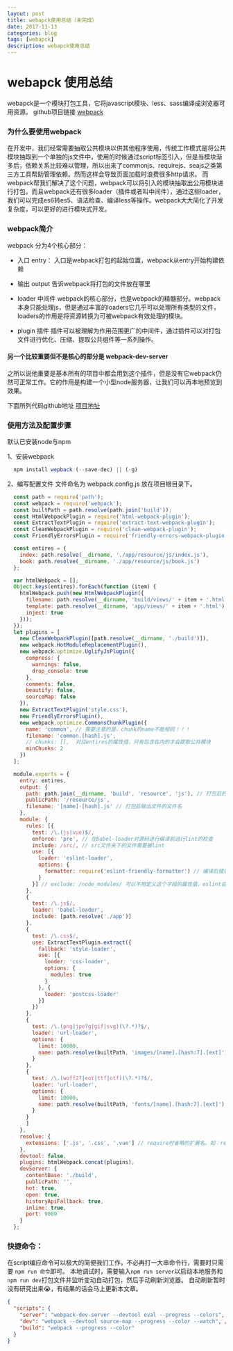```yaml
---
layout: post
title: webapck使用总结（未完成）
date: 2017-11-13
categories: blog
tags: [webapck]
description: webapck使用总结
---
```


# webapck 使用总结

webapck是一个模块打包工具，它将javascript模块、less、sass编译成浏览器可用资源。
github项目链接 [webpack](https://github.com/webpack/webpack)

### 为什么要使用webpack

在开发中，我们经常需要抽取公共模块以供其他程序使用，传统工作模式是将公共模块抽取到一个单独的js文件中，使用的时候通过script标签引入，但是当模块渐多后，依赖关系比较难以管理，所以出来了commonjs、requirejs、seajs之类第三方工具帮助管理依赖。然而这样会导致页面加载时浪费很多http请求。
而webpack帮我们解决了这个问题，webpack可以将引入的模块抽取出公用模块进行打包。而且webpack还有很多loader（插件或者叫中间件），通过这些loader，我们可以完成es6转es5、语法检查、编译less等操作。webpack大大简化了开发复杂度，可以更好的进行模块式开发。

### webpack简介
webpack 分为4个核心部分：

- 入口 entry：
入口是webpack打包的起始位置，webpack从entry开始构建依赖

- 输出 output
告诉webpack将打包的文件放在哪里

- loader 中间件
webpack的核心部分，也是webpack的精髓部分。webpack本身只能处理js，但是通过丰富的loaders它几乎可以处理所有类型的文件，loaders的作用是将资源转换为可被webpack有效处理的模块。

- plugin 插件
插件可以被理解为作用范围更广的中间件，通过插件可以对打包文件进行优化、压缩、提取公共组件等一系列操作。

#### 另一个比较重要但不是核心的部分是 webpack-dev-server
之所以说他重要是基本所有的项目中都会用到这个插件，但是没有它webpack仍然可正常工作。它的作用是构建一个小型node服务器，让我们可以再本地预览到效果。

下面所列代码github地址 [项目地址](https://github.com/GyueGuo/webpack_seed)

### 使用方法及配置步骤

默认已安装node与npm

1、安装webpack
```javascript
  npm install wepback (--save-dec) || (-g)
```

2、编写配置文件
文件命名为 webpack.config.js 放在项目根目录下。
```javascript
  const path = require('path');
  const webpack = require('webpack');
  const builtPath = path.resolve(path.join('build'));
  const HtmlWebpackPlugin = require('html-webpack-plugin');
  const ExtractTextPlugin = require('extract-text-webpack-plugin');
  const CleanWebpackPlugin = require('clean-webpack-plugin');
  const FriendlyErrorsPlugin = require('friendly-errors-webpack-plugin');

  const entires = {
    index: path.resolve(__dirname, './app/resource/js/index.js'),
    book: path.resolve(__dirname, './app/resource/js/book.js')
  };

  var htmlWebpack = [];
  Object.keys(entires).forEach(function (item) {
    htmlWebpack.push(new HtmlWebpackPlugin({
      filename: path.resolve(__dirname, 'build/views/' + item + '.html'),
      template: path.resolve(__dirname, 'app/views/' + item + '.html'),
      inject: true
    }));
  });
  let plugins = [
    new CleanWebpackPlugin([path.resolve(__dirname, './build')]),
    new webpack.HotModuleReplacementPlugin(),
    new webpack.optimize.UglifyJsPlugin({
      compress: {
        warnings: false,
        drop_console: true
      },
      comments: false,
      beautify: false,
      sourceMap: false
    }),
    new ExtractTextPlugin('style.css'),
    new FriendlyErrorsPlugin(),
    new webpack.optimize.CommonsChunkPlugin({
      name: 'common', // 需要注意的是，chunk的name不能相同！！！
      filename: 'common.[hash].js',
      // chunks: [],  对应entires的属性值，只有包含在内的才会提取公共模块
      minChunks: 2
    })
  ];

  module.exports = {
    entry: entires,
    output: {
      path: path.join(__dirname, 'build', 'resource', 'js'), // 打包后的文件存放的地方
      publicPath: '/resource/js',
      filename: '[name]-[hash].js' // 打包后输出文件的文件名
    },
    module: {
      rules: [{
        test: /\.(js|vue)$/,
        enforce: 'pre', // 在babel-loader对源码进行编译前进行lint的检查
        include: /src/, // src文件夹下的文件需要被lint
        use: [{
          loader: 'eslint-loader',
          options: {
            formatter: require('eslint-friendly-formatter') // 编译后错误报告格式
          }
        }] // exclude: /node_modules/ 可以不用定义这个字段的属性值，eslint会自动忽略node_modules和bower_
      },
      {
        test: /\.js$/,
        loader: 'babel-loader',
        include: [path.resolve('./app')]
      },
      {
        test: /\.css$/,
        use: ExtractTextPlugin.extract({
          fallback: 'style-loader',
          use: [{
            loader: 'css-loader',
            options: {
              modules: true
            }
          }, {
            loader: 'postcss-loader'
          }]
        })
      },
      {
        test: /\.(png|jpe?g|gif|svg)(\?.*)?$/,
        loader: 'url-loader',
        options: {
          limit: 10000,
          name: path.resolve(builtPath, 'images/[name].[hash:7].[ext]')
        }
      },
      {
        test: /\.(woff2?|eot|ttf|otf)(\?.*)?$/,
        loader: 'url-loader',
        options: {
          limit: 10000,
          name: path.resolve(builtPath, 'fonts/[name].[hash:7].[ext]')
        }
      }
      ]
    },
    resolve: {
      extensions: ['.js', '.css', '.vue'] // require时省略的扩展名，如：require('module') 不需要module.js
    },
    devtool: false,
    plugins: htmlWebpack.concat(plugins),
    devServer: {
      contentBase: './build',
      publicPath: '',
      hot: true,
      open: true,
      historyApiFallback: true,
      inline: true,
      port: 9089
    }
  };

```

### 快捷命令：
在script编应命令可以极大的简便我们工作，不必再打一大串命令行，需要时只需要 `npm run 命令`即可。
本地调试时，需要输入`npm run server`以启动本地服务和`npm run dev`打包文件并监听变动自动打包，然后手动刷新浏览器。
自动刷新暂时没有研究出来:sob:，有结果的话会马上更新本文章。
```json
{
  "scripts": {
    "server": "webpack-dev-server --devtool eval --progress --colors", // 运行本地服务器
    "dev": "webpack --devtool source-map --progress --color --watch", // 监听文件变动并自动打包
    "build": "webpack --progress --color"
  }
}
```